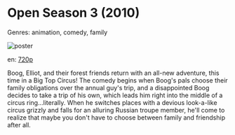 # Open Season 3 (2010)

Genres: animation, comedy, family

![poster](http://image.tmdb.org/t/p/w500/djxT6i7xxJWAayNQY1imB879SbC.jpg)

en:
  [720p](magnet:?xt=urn:btih:0105D7C5E2FF31A61791C700A574896D26F78B5A&tr=udp://glotorrents.pw:6969/announce&tr=udp://tracker.opentrackr.org:1337/announce&tr=udp://torrent.gresille.org:80/announce&tr=udp://tracker.openbittorrent.com:80&tr=udp://tracker.coppersurfer.tk:6969&tr=udp://tracker.leechers-paradise.org:6969&tr=udp://p4p.arenabg.ch:1337&tr=udp://tracker.internetwarriors.net:1337)
  


Boog, Elliot, and their forest friends return with an all-new adventure, this time in a Big Top Circus! The comedy begins when Boog's pals choose their family obligations over the annual guy's trip, and a disappointed Boog decides to take a trip of his own, which leads him right into the middle of a circus ring...literally. When he switches places with a devious look-a-like circus grizzly and falls for an alluring Russian troupe member, he'll come to realize that maybe you don't have to choose between family and friendship after all.